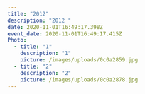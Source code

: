 ```yaml
---
title: "2012"
description: "2012 "
date: 2020-11-01T16:49:17.398Z
event_date: 2020-11-01T16:49:17.415Z
Photo:
  - title: "1"
    description: "1"
    picture: /images/uploads/0c0a2859.jpg
  - title: "2"
    description: "2"
    picture: /images/uploads/0c0a2878.jpg
---
```

